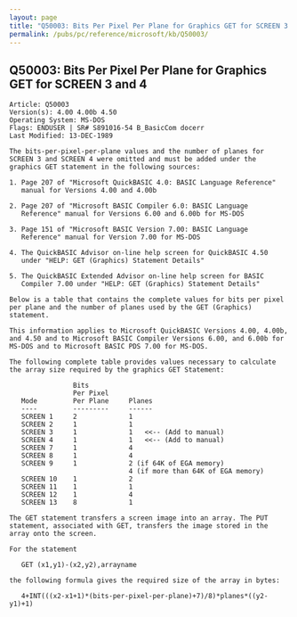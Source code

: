 ```yaml
---
layout: page
title: "Q50003: Bits Per Pixel Per Plane for Graphics GET for SCREEN 3 and 4"
permalink: /pubs/pc/reference/microsoft/kb/Q50003/
---
```


## Q50003: Bits Per Pixel Per Plane for Graphics GET for SCREEN 3 and 4

	Article: Q50003
	Version(s): 4.00 4.00b 4.50
	Operating System: MS-DOS
	Flags: ENDUSER | SR# S891016-54 B_BasicCom docerr
	Last Modified: 13-DEC-1989
	
	The bits-per-pixel-per-plane values and the number of planes for
	SCREEN 3 and SCREEN 4 were omitted and must be added under the
	graphics GET statement in the following sources:
	
	1. Page 207 of "Microsoft QuickBASIC 4.0: BASIC Language Reference"
	   manual for Versions 4.00 and 4.00b
	
	2. Page 207 of "Microsoft BASIC Compiler 6.0: BASIC Language
	   Reference" manual for Versions 6.00 and 6.00b for MS-DOS
	
	3. Page 151 of "Microsoft BASIC Version 7.00: BASIC Language
	   Reference" manual for Version 7.00 for MS-DOS
	
	4. The QuickBASIC Advisor on-line help screen for QuickBASIC 4.50
	   under "HELP: GET (Graphics) Statement Details"
	
	5. The QuickBASIC Extended Advisor on-line help screen for BASIC
	   Compiler 7.00 under "HELP: GET (Graphics) Statement Details"
	
	Below is a table that contains the complete values for bits per pixel
	per plane and the number of planes used by the GET (Graphics)
	statement.
	
	This information applies to Microsoft QuickBASIC Versions 4.00, 4.00b,
	and 4.50 and to Microsoft BASIC Compiler Versions 6.00, and 6.00b for
	MS-DOS and to Microsoft BASIC PDS 7.00 for MS-DOS.
	
	The following complete table provides values necessary to calculate
	the array size required by the graphics GET Statement:
	
	                Bits
	                Per Pixel
	   Mode         Per Plane     Planes
	   ----         ---------     ------
	   SCREEN 1     2             1
	   SCREEN 2     1             1
	   SCREEN 3     1             1   <<-- (Add to manual)
	   SCREEN 4     1             1   <<-- (Add to manual)
	   SCREEN 7     1             4
	   SCREEN 8     1             4
	   SCREEN 9     1             2 (if 64K of EGA memory)
	                              4 (if more than 64K of EGA memory)
	   SCREEN 10    1             2
	   SCREEN 11    1             1
	   SCREEN 12    1             4
	   SCREEN 13    8             1
	
	The GET statement transfers a screen image into an array. The PUT
	statement, associated with GET, transfers the image stored in the
	array onto the screen.
	
	For the statement
	
	   GET (x1,y1)-(x2,y2),arrayname
	
	the following formula gives the required size of the array in bytes:
	
	   4+INT(((x2-x1+1)*(bits-per-pixel-per-plane)+7)/8)*planes*((y2-y1)+1)
